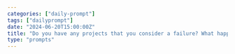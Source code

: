```yaml
---
categories: ["daily-prompt"]
tags: ["dailyprompt"]
date: "2024-06-20T15:00:00Z"
title: "Do you have any projects that you consider a failure? What happened?"
type: "prompts"
---
```

